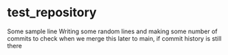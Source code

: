 # test_repository
Some sample line
Writing some random lines and making some number of commits to check when we merge this later to main, if commit history is still there

